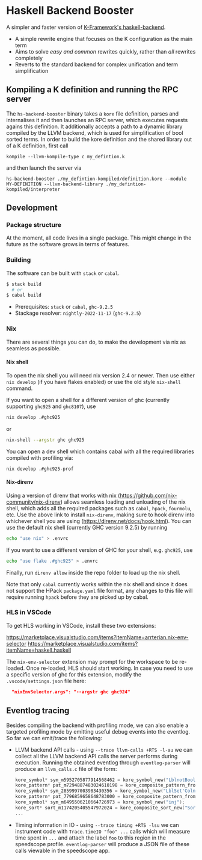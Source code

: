 # Haskell Backend Booster

A simpler and faster version of [K-Framework's haskell-backend](../haskell-backend).

* A simple rewrite engine that focuses on the K configuration as the main term
* Aims to solve _easy and common_ rewrites quickly, rather than _all_ rewrites completely
* Reverts to the standard backend for complex unification and term simplification

## Kompiling a K definition and running the RPC server

The `hs-backend-booster` binary takes a `kore` file definition, parses and internalises it and then launches an RPC server, which executes requests agains this definition. It additionally accepts a path to a dynamic library compiled by the LLVM backend, which is used for simplification of bool sorted terms. In order to build the kore definition and the shared library out of a K definition, first call

```
kompile --llvm-kompile-type c my_defintion.k
```

and then launch the server via

```
hs-backend-booster ./my_defintion-kompiled/definition.kore --module MY-DEFINITION --llvm-backend-library ./my_defintion-kompiled/interpreter
```


## Development

### Package structure

At the moment, all code lives in a single package. This might change in the future as the software grows in terms of features.

### Building

The software can be built with `stack` or `cabal`.

```sh
$ stack build
  # or
$ cabal build
```

* Prerequisites: `stack` or `cabal`, `ghc-9.2.5`
* Stackage resolver: `nightly-2022-11-17` (`ghc-9.2.5`)

### Nix

There are several things you can do, to make the development via nix as seamless as possible.


#### Nix shell

To open the nix shell you will need nix version 2.4 or newer. Then use either `nix develop` (if you have flakes enabled) or use the old style `nix-shell` command.

If you want to open a shell for a different version of ghc (currently supporting `ghc925` and `ghc8107`), use

```bash
nix develop .#ghc925
```
or

```bash
nix-shell --argstr ghc ghc925
```

You can open a dev shell which contains cabal with all the required libraries compiled with profiling via:

```
nix develop .#ghc925-prof
```

#### Nix-direnv

Using a version of direnv that works with nix (https://github.com/nix-community/nix-direnv) allows seamless loading and unloading of the nix shell, which adds all the required packages such as `cabal`, `hpack`, `fourmolu`, etc. Use the above link to install `nix-direnv`, making sure to hook direnv into whichever shell you are using (https://direnv.net/docs/hook.html). You can use the default nix shell (currently GHC version 9.2.5) by running

```bash
echo "use nix" > .envrc
```

If you want to use a different version of GHC for your shell, e.g. `ghc925`, use

```bash
echo "use flake .#ghc925" > .envrc
```

Finally, run `direnv allow` inside the repo folder to load up the nix shell.

Note that only `cabal` currently works within the nix shell and since it does not support the HPack `package.yaml` file format, any changes to this file will require running `hpack` before they are picked up by cabal.

### HLS in VSCode

To get HLS working in VSCode, install these two extensions:

https://marketplace.visualstudio.com/items?itemName=arrterian.nix-env-selector
https://marketplace.visualstudio.com/items?itemName=haskell.haskell

The `nix-env-selector` extension may prompt for the workspace to be re-loaded. Once re-loaded, HLS should start working. In case you need to use a specific version of ghc for this extension, modify the `.vscode/settings.json` file here:

```json
  "nixEnvSelector.args": "--argstr ghc ghc924"
```

## Eventlog tracing

Besides compiling the backend with profiling mode, we can also enable a targeted profiling mode by emitting useful debug events into the eventlog. So far we can emit/trace the following:

* LLVM backend API calls - using `--trace llvm-calls +RTS -l-au` we can collect all the LLVM backend API calls the server performs during execution. Running the obtained eventlog through `eventlog-parser` will produce an `llvm_calls.c` file of the form:

  ```c
  kore_symbol* sym_m5952705877914568462 = kore_symbol_new("LblnotBool'Unds'");
  kore_pattern* pat_m7294887483024610198 = kore_composite_pattern_from_symbol(sym_m5952705877914568462);
  kore_symbol* sym_2859997003983430356 = kore_symbol_new("LblSet'Coln'in");
  kore_pattern* pat_7796859658648783000 = kore_composite_pattern_from_symbol(sym_2859997003983430356);
  kore_symbol* sym_m6495506210664726973 = kore_symbol_new("inj");
  kore_sort* sort_m1174205405547972024 = kore_composite_sort_new("SortId");
  ...
  ```

* Timing information in IO - using `--trace timing +RTS -lsu` we can instrument code with `Trace.timeIO "foo" ...` calls which will measure time spent in `...` and attach the label `foo` to this region in the speedscope profile. `eventlog-parser` will produce a JSON file of these calls viewable in the speedscope app.
